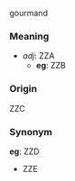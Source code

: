 gourmand
### Meaning
+ _adj_: ZZA
    + __eg__: ZZB

### Origin

ZZC

### Synonym

__eg__: ZZD

+ ZZE


